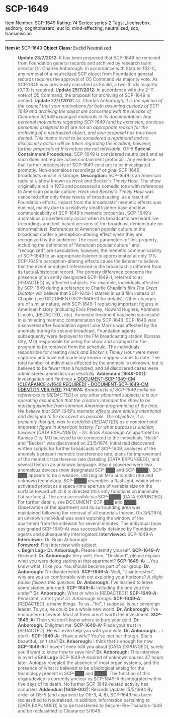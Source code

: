 # SCP-1649
Item Number: SCP-1649
Rating: 74
Series: series-2
Tags: _licensebox, auditory, cognitohazard, euclid, mind-affecting, neutralized, scp, transmission

---

**Item #:** SCP-1649
**Object Class:** Euclid Neutralized
> **Update 23/7/2012:** It has been proposed that SCP-1649 be removed from Foundation general records and archived by research team director Dr. Charles Anborough. In accordance with Statute-102-C, any removal of a neutralized SCP object from Foundation general records requires the approval of O5 Command via majority vote. As SCP-1649 was previously classified as Euclid, a two-thirds majority (9/13) is required.
> **Update 25/7/2012:** In accordance with the 2-11 vote of O5 Command, the proposal for archiving of SCP-1649 is denied.
> **Update 27/7/2012:** _Dr. Charles Anborough, it is the opinion of the council that your motivations for both assuming custody of SCP-1649 and archiving the object are concerned with the release of Clearance 5/1649 expunged materials in its documentation. Any personal motivations regarding SCP-1649 (and by extension, previous personnel assigned to it) are not an appropriate reason for the archiving of a neutralized object, and your proposal has thus been denied. This memo is not to be considered a reprimand and no disciplinary action will be taken regarding the incident, however, further proposals of this nature are not advisable._
> _O5-5_
**Special Containment Procedures:** SCP-1649 is considered neutralized and as such does not require active containment protocols. Any evidence that further broadcasts of SCP-1649 exist are to be investigated promptly. Non-anomalous recordings of original SCP-1649 broadcasts remain in storage.
**Description:** SCP-1649 is an American radio talk-show known as _Heck and Becker's Timely Hour_. The show originally aired in 1973 and possessed a comedic tone with references to American popular culture. _Heck and Becker's Timely Hour_ was cancelled after only three weeks of broadcasting, as a result of Foundation efforts. Impact from the broadcasts' memetic effects was minimal, mainly due to a relatively small listener base and low communicability of SCP-1649's memetic properties.
SCP-1649's anomalous properties only occur when its broadcasts are heard live (recordings and text-based versions of the broadcast demonstrate no abnormalities). References to American popular culture in the broadcast confer a perception-altering effect when they are recognized by the audience. The exact parameters of this property, including the definitions of "American popular culture" and "recognized" are speculative; however, the memetic communicability of SCP-1649 to an appropriate listener is approximated at only 17%.
SCP-1649's perception-altering effects cause the listener to believe that the event or subject referenced in the broadcast is different from its factual/historical record. The primary difference concerns the presence of an entity designated SCP-1649-1, referred to as [REDACTED] by affected subjects. For example, individuals affected by SCP-1649 during a reference to Charlie Chaplin's film _The Great Dictator_ will believe that SCP-1649-1 starred in said film instead of Chaplin (see DOCUMENT-SCP-1649-I3 for details). Other changes are of similar nature, with SCP-1649-1 replacing important figures in American history (including Elvis Presley, Howard Hughes, Abraham Lincoln, [REDACTED], etc). Amnestic treatment has been successful in eliminating memetic contamination by SCP-1649.
SCP-1649 was discovered after Foundation agent Luke Morris was affected by the anomaly during its second broadcast. Foundation agents subsequently were deployed to the FM broadcasting station (Kansas City, MO) responsible for airing the show and arranged for the program to be removed from the schedule. The individuals responsible for creating _Heck and Becker's Timely Hour_ were never captured and have not made any known reappearances to date. The total number of individuals affected by the anomaly is unknown, but is believed to be fewer than a hundred, and all discovered cases were administered amnestics successfully.
**Addendum [1649-001]:** Investigation and Findings
[\+ DOCUMENT-SCP-1649-CM (CLEARANCE 4/1649 REQUIRED)](javascript:;)
[\- DOCUMENT-SCP-1649-CM (IDENTITY VERIFIED)](javascript:;)
> **7/4/1974:** _Broadcasts of SCP-1649 make no references to [REDACTED] or any other abnormal subjects; it is our operating assumption that the creators intended the show to be indistinguishable from common American programming of the time. We believe that SCP-1649's memetic effects were entirely intentional and designed to be as covert as possible. The objective, it is presently thought, was to establish [REDACTED] as a constant and important figure in American history. For what purpose is unclear, however [DATA EXPUNGED]._
> _\- Dr. Brian Anborough_
An apartment in Kansas City, MO believed to be connected to the individuals "Heck" and "Becker" was discovered on 23/5/1974. Initial raid discovered written scripts for further broadcasts of SCP-1649, analyses of the anomaly's present memetic transference rate, plans for improvement of the memetic transference rate (detailing [DATA EXPUNGED]), and several texts in an unknown language. Also discovered were two anomalous devices (now designated SCP-███ and SCP-████). SCP-███ appears to be a weapon, utilizing an M16 automatic rifle and unknown technology. SCP-████ resembles a flashlight, which when activated produces a space-time aperture of variable size on the surface toward which it is directed (this only functions on inanimate flat surfaces). The area accessible via SCP-████ [DATA EXPUNGED]. For further details, see DOCUMENT-SCP-███ and ████.
Observation of the apartment and its surrounding area was maintained following the removal of all materials therein. On 3/6/1974, an unknown individual was seen watching the window of the apartment from the sidewalk for several minutes. The individual (now designated SCP-1649-A) was successfully detained by Foundation agents and subsequently interrogated:
> **Interviewed:** SCP-1649-A  
>  **Interviewer:** Dr. Brian Anborough  
>  **Foreword:** First interview with subject.  
>  **< Begin Log>**
> **Dr. Anborough:** Please identify yourself.
> **SCP-1649-A:** Declined.
> **Dr. Anborough:** Very well, then, "Declined", please explain what you were doing staring at that apartment?
> **SCP-1649-A:** …You know what, I like you. You should become part of our group.
> **Dr. Anborough:** I'm disinterested.
> **SCP-1649-A:** Well, "Disinterested", why are you so comfortable with not exploring your horizons?
> _A slight pause follows this question._
> **Dr. Anborough:** I've learned to leave some stones unturned.
> **SCP-1649-A:** Including the one you live under?
> **Dr. Anborough:** What or who is [REDACTED]?
> **SCP-1649-A:** Persistent, aren't you?
> _Dr. Anborough shrugs._
> **SCP-1649-A:** [REDACTED] is many things. To us…"he", I suppose, is our sovereign leader. To you, he could be a whole new world.
> **Dr. Anborough:** I've encountered several. Most of them aren't worth the investment.
> **SCP-1649-A:** Then you don't know where to bury your gold.
> **Dr. Anborough:** Enlighten me.
> **SCP-1649-A:** Place your trust in [REDACTED]. He will even help you with your wife.
> **Dr. Anborough:** …I don't-
> **SCP-1649-A:** -Have a wife? You've met her though. She's beautiful, isn't she?
> **Dr. Anborough:** I think that's enough for now.
> **SCP-1649-A:** I haven't even told you about [DATA EXPUNGED], surely you'll want to know how to save him?
> **Dr. Anborough:** This interview is over!
> **< End Log>**
SCP-1649-A expired of unknown causes 47 hours later. Autopsy revealed the absence of most organ systems, and the presence of what is believed to be a biological analog for the technology present in SCP-███ and ████. The function of this organ/device is currently unclear as SCP-1649-A disintegrated within five days of its death.
No further SCP-1649-related activity has occurred.
**Addendum [1649-002]:** Records Update 15/5/1994
By order of O5-5 (and approved by O5-3, 4, 8), SCP-1649 has been reclassified to Neutralized. In addition, information pertaining to [DATA EXPUNGED] is to be transferred to Secure-File-Thanatos-1649 and be reclassified to Clearance 5/1649.